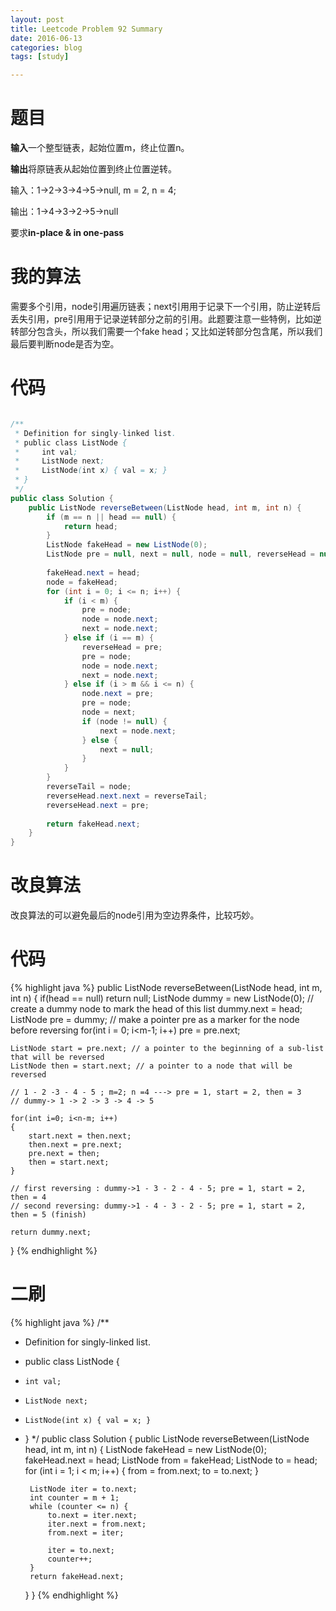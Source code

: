 ```yaml
---
layout: post
title: Leetcode Problem 92 Summary
date: 2016-06-13
categories: blog
tags: [study]

---
```


# 题目

**输入**一个整型链表，起始位置m，终止位置n。

**输出**将原链表从起始位置到终止位置逆转。

输入：1->2->3->4->5->null, m = 2, n = 4;

输出：1->4->3->2->5->null

要求**in-place & in one-pass**

# 我的算法

需要多个引用，node引用遍历链表；next引用用于记录下一个引用，防止逆转后丢失引用，pre引用用于记录逆转部分之前的引用。此题要注意一些特例，比如逆转部分包含头，所以我们需要一个fake head；又比如逆转部分包含尾，所以我们最后要判断node是否为空。

# 代码

```java

/**
 * Definition for singly-linked list.
 * public class ListNode {
 *     int val;
 *     ListNode next;
 *     ListNode(int x) { val = x; }
 * }
 */
public class Solution {
    public ListNode reverseBetween(ListNode head, int m, int n) {
        if (m == n || head == null) {
            return head;
        }
        ListNode fakeHead = new ListNode(0);
        ListNode pre = null, next = null, node = null, reverseHead = null, reverseTail = null;
        
        fakeHead.next = head;
        node = fakeHead;
        for (int i = 0; i <= n; i++) {
            if (i < m) {
                pre = node;
                node = node.next;
                next = node.next;
            } else if (i == m) {
                reverseHead = pre;
                pre = node;
                node = node.next;
                next = node.next;
            } else if (i > m && i <= n) {
                node.next = pre;
                pre = node;
                node = next;
                if (node != null) {
                    next = node.next;
                } else {
                    next = null;
                }
            }
        }
        reverseTail = node;
        reverseHead.next.next = reverseTail;
        reverseHead.next = pre;
        
        return fakeHead.next;
    }
}

```

# 改良算法

改良算法的可以避免最后的node引用为空边界条件，比较巧妙。

# 代码

{% highlight java %}
public ListNode reverseBetween(ListNode head, int m, int n) {
    if(head == null) return null;
    ListNode dummy = new ListNode(0); // create a dummy node to mark the head of this list
    dummy.next = head;
    ListNode pre = dummy; // make a pointer pre as a marker for the node before reversing
    for(int i = 0; i<m-1; i++) pre = pre.next;

    ListNode start = pre.next; // a pointer to the beginning of a sub-list that will be reversed
    ListNode then = start.next; // a pointer to a node that will be reversed

    // 1 - 2 -3 - 4 - 5 ; m=2; n =4 ---> pre = 1, start = 2, then = 3
    // dummy-> 1 -> 2 -> 3 -> 4 -> 5

    for(int i=0; i<n-m; i++)
    {
        start.next = then.next;
        then.next = pre.next;
        pre.next = then;
        then = start.next;
    }

    // first reversing : dummy->1 - 3 - 2 - 4 - 5; pre = 1, start = 2, then = 4
    // second reversing: dummy->1 - 4 - 3 - 2 - 5; pre = 1, start = 2, then = 5 (finish)

    return dummy.next;

}
{% endhighlight %}

# 二刷

{% highlight java %}
/**
 * Definition for singly-linked list.
 * public class ListNode {
 *     int val;
 *     ListNode next;
 *     ListNode(int x) { val = x; }
 * }
 */
public class Solution {
    public ListNode reverseBetween(ListNode head, int m, int n) {
        ListNode fakeHead = new ListNode(0);
        fakeHead.next = head;
        ListNode from = fakeHead;
        ListNode to = head;
        for (int i = 1; i < m; i++) {
            from = from.next;
            to = to.next;
        }
        
        ListNode iter = to.next;
        int counter = m + 1;
        while (counter <= n) {
            to.next = iter.next;
            iter.next = from.next;
            from.next = iter;
            
            iter = to.next;
            counter++;
        }
        return fakeHead.next;
    }
}
{% endhighlight %}